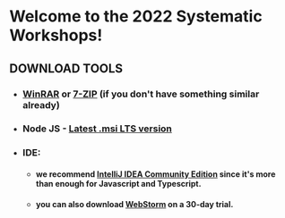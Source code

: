 # Welcome to the 2022 Systematic Workshops!

## DOWNLOAD TOOLS

- ### [WinRAR](https://www.win-rar.com/fileadmin/winrar-versions/winrar/winrar-x64-611.exe) or [7-ZIP](https://www.7-zip.org/a/7z2107-x64.exe) (if you don't have something similar already)
- ### Node JS - [Latest .msi LTS version](https://nodejs.org/en/)
- ### IDE:
    - #### we recommend [IntelliJ IDEA Community Edition](https://www.jetbrains.com/idea/download/download-thanks.html?platform=windowsZip&code=IIC) since it's more than enough for Javascript and Typescript.
    - #### you can also download [WebStorm](https://www.jetbrains.com/webstorm/download/download-thanks.html) on a 30-day trial.
